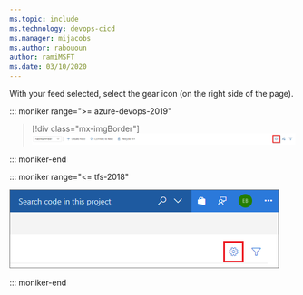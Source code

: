 ```yaml
---
ms.topic: include
ms.technology: devops-cicd
ms.manager: mijacobs
ms.author: rabououn
author: ramiMSFT
ms.date: 03/10/2020
---
```


With your feed selected, select the gear icon (on the right side of the page).

::: moniker range=">= azure-devops-2019"

> [!div class="mx-imgBorder"] 
>![Edit feed button](../media/editfeed-azure-devops-newnav.png)
> 

::: moniker-end

::: moniker range="<= tfs-2018"

![Edit feed button](../media/editfeed.png)

::: moniker-end
